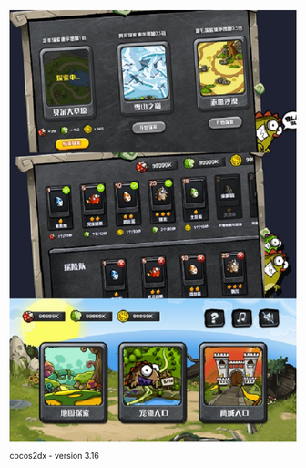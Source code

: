 

![image](https://github.com/1172749335/Gardens/blob/master/image/image.png)

cocos2dx - version 3.16

